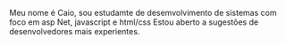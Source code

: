 Meu nome é Caio, sou estudamte de desemvolvimento de sistemas com foco em asp Net, javascript e html/css
Estou aberto a sugestões de desenvolvedores mais experientes.
